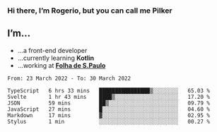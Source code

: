 ### Hi there, I’m Rogerio, but you can call me Pilker

## I’m…
- …a front-end developer
- …currently learning **Kotlin**
- …working at [**Folha de S.Paulo**](https://www.folha.com.br/)

<!--START_SECTION:waka-->

```text
From: 23 March 2022 - To: 30 March 2022

TypeScript   6 hrs 33 mins   ████████████████▒░░░░░░░░   65.03 %
Svelte       1 hr 43 mins    ████▒░░░░░░░░░░░░░░░░░░░░   17.20 %
JSON         59 mins         ██▒░░░░░░░░░░░░░░░░░░░░░░   09.79 %
JavaScript   27 mins         █░░░░░░░░░░░░░░░░░░░░░░░░   04.60 %
Markdown     17 mins         ▓░░░░░░░░░░░░░░░░░░░░░░░░   02.95 %
Stylus       1 min           ░░░░░░░░░░░░░░░░░░░░░░░░░   00.27 %
```

<!--END_SECTION:waka-->
